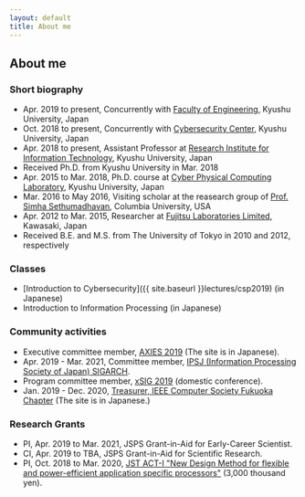 ```yaml
---
layout: default
title: About me
---
```


## About me

### Short biography
+ Apr. 2019 to present, Concurrently with [Faculty of Engineering](https://www.eng.kyushu-u.ac.jp/e/), Kyushu University, Japan
+ Oct. 2018 to present, Concurrently with [Cybersecurity Center](https://cs.kyushu-u.ac.jp/en/), Kyushu University, Japan
+ Apr. 2018 to present, Assistant Professor at [Research Institute for Information Technology](http://ri2t.kyushu-u.ac.jp/en/index-e.html), Kyushu University, Japan
+ Received Ph.D. from Kyushu University in Mar. 2018
+ Apr. 2015 to Mar. 2018, Ph.D. course at [Cyber Physical Computing Laboratory](http://www.cpc.ait.kyushu-u.ac.jp/), Kyushu University, Japan
+ Mar. 2016 to May 2016, Visiting scholar at the reasearch group of [Prof. Simha Sethumadhavan](http://www.cs.columbia.edu/~simha/), Columbia University, USA
+ Apr. 2012 to Mar. 2015, Researcher at [Fujitsu Laboratories Limited](http://www.fujitsu.com/jp/group/labs/en/), Kawasaki, Japan
+ Received B.E. and M.S. from The University of Tokyo in 2010 and 2012, respectively

### Classes
+ [Introduction to Cybersecurity]({{ site.baseurl }}lectures/csp2019) (in Japanese)
+ Introduction to Information Processing (in Japanese)

### Community activities
+ Executive committee member, [AXIES 2019](https://axies.jp/ja/conf/conf2019) (The site is in Japanese).
+ Apr. 2019 - Mar. 2021, Committee member, [IPSJ (Information Processing Society of Japan) SIGARCH](http://sigarc.ipsj.or.jp/).
+ Program committee member, [xSIG 2019](http://xsig.hpcc.jp/2019/) (domestic conference).
+ Jan. 2019 - Dec. 2020, [Treasurer, IEEE Computer Society Fukuoka Chapter](http://sites.ieee.org/fukuoka-cs/%E5%BD%B9%E5%93%A1/) (The site is in Japanese.)

### Research Grants
+ PI, Apr. 2019 to Mar. 2021, JSPS Grant-in-Aid for Early-Career Scientist.
+ CI, Apr. 2019 to TBA, JSPS Grant-in-Aid for Scientific Research.
+ PI, Oct. 2018 to Mar. 2020, [JST ACT-I "New Design Method for flexible and power-efficient application specific processors"](https://www.jst.go.jp/kisoken/act-i/en/project/111C001/111C001_2018.html#639d77837596eb59609715adc941828a) (3,000 thousand yen).
